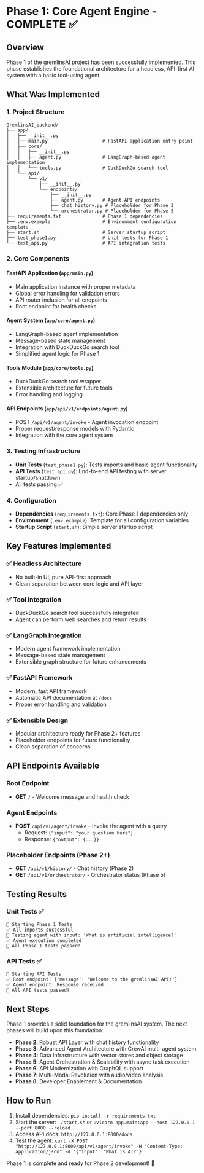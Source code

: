 # Phase 1: Core Agent Engine - COMPLETE ✅

## Overview
Phase 1 of the gremlinsAI project has been successfully implemented. This phase establishes the foundational architecture for a headless, API-first AI system with a basic tool-using agent.

## What Was Implemented

### 1. Project Structure
```
GremlinsAI_backend/
├── app/
│   ├── __init__.py
│   ├── main.py                    # FastAPI application entry point
│   ├── core/
│   │   ├── __init__.py
│   │   ├── agent.py               # LangGraph-based agent implementation
│   │   └── tools.py               # DuckDuckGo search tool
│   └── api/
│       └── v1/
│           ├── __init__.py
│           └── endpoints/
│               ├── __init__.py
│               ├── agent.py       # Agent API endpoints
│               ├── chat_history.py # Placeholder for Phase 2
│               └── orchestrator.py # Placeholder for Phase 5
├── requirements.txt               # Phase 1 dependencies
├── .env.example                   # Environment configuration template
├── start.sh                       # Server startup script
├── test_phase1.py                 # Unit tests for Phase 1
└── test_api.py                    # API integration tests
```

### 2. Core Components

#### FastAPI Application (`app/main.py`)
- Main application instance with proper metadata
- Global error handling for validation errors
- API router inclusion for all endpoints
- Root endpoint for health checks

#### Agent System (`app/core/agent.py`)
- LangGraph-based agent implementation
- Message-based state management
- Integration with DuckDuckGo search tool
- Simplified agent logic for Phase 1

#### Tools Module (`app/core/tools.py`)
- DuckDuckGo search tool wrapper
- Extensible architecture for future tools
- Error handling and logging

#### API Endpoints (`app/api/v1/endpoints/agent.py`)
- POST `/api/v1/agent/invoke` - Agent invocation endpoint
- Proper request/response models with Pydantic
- Integration with the core agent system

### 3. Testing Infrastructure
- **Unit Tests** (`test_phase1.py`): Tests imports and basic agent functionality
- **API Tests** (`test_api.py`): End-to-end API testing with server startup/shutdown
- All tests passing ✅

### 4. Configuration
- **Dependencies** (`requirements.txt`): Core Phase 1 dependencies only
- **Environment** (`.env.example`): Template for all configuration variables
- **Startup Script** (`start.sh`): Simple server startup script

## Key Features Implemented

### ✅ Headless Architecture
- No built-in UI, pure API-first approach
- Clean separation between core logic and API layer

### ✅ Tool Integration
- DuckDuckGo search tool successfully integrated
- Agent can perform web searches and return results

### ✅ LangGraph Integration
- Modern agent framework implementation
- Message-based state management
- Extensible graph structure for future enhancements

### ✅ FastAPI Framework
- Modern, fast API framework
- Automatic API documentation at `/docs`
- Proper error handling and validation

### ✅ Extensible Design
- Modular architecture ready for Phase 2+ features
- Placeholder endpoints for future functionality
- Clean separation of concerns

## API Endpoints Available

### Root Endpoint
- **GET** `/` - Welcome message and health check

### Agent Endpoints
- **POST** `/api/v1/agent/invoke` - Invoke the agent with a query
  - Request: `{"input": "your question here"}`
  - Response: `{"output": {...}}`

### Placeholder Endpoints (Phase 2+)
- **GET** `/api/v1/history/` - Chat history (Phase 2)
- **GET** `/api/v1/orchestrator/` - Orchestrator status (Phase 5)

## Testing Results

### Unit Tests ✅
```
🚀 Starting Phase 1 Tests
✅ All imports successful
🧪 Testing agent with input: 'What is artificial intelligence?'
✅ Agent execution completed
🎉 All Phase 1 tests passed!
```

### API Tests ✅
```
🚀 Starting API Tests
✅ Root endpoint: {'message': 'Welcome to the gremlinsAI API!'}
✅ Agent endpoint: Response received
🎉 All API tests passed!
```

## Next Steps

Phase 1 provides a solid foundation for the gremlinsAI system. The next phases will build upon this foundation:

- **Phase 2**: Robust API Layer with chat history functionality
- **Phase 3**: Advanced Agent Architecture with CrewAI multi-agent system
- **Phase 4**: Data Infrastructure with vector stores and object storage
- **Phase 5**: Agent Orchestration & Scalability with async task execution
- **Phase 6**: API Modernization with GraphQL support
- **Phase 7**: Multi-Modal Revolution with audio/video analysis
- **Phase 8**: Developer Enablement & Documentation

## How to Run

1. Install dependencies: `pip install -r requirements.txt`
2. Start the server: `./start.sh` or `uvicorn app.main:app --host 127.0.0.1 --port 8000 --reload`
3. Access API docs: `http://127.0.0.1:8000/docs`
4. Test the agent: `curl -X POST "http://127.0.0.1:8000/api/v1/agent/invoke" -H "Content-Type: application/json" -d '{"input": "What is AI?"}'`

Phase 1 is complete and ready for Phase 2 development! 🚀
